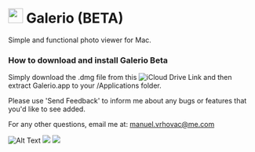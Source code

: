 # <img src="https://i.imgur.com/GpfTLN0.png" width="30" height="30" /> Galerio (BETA)

Simple and functional photo viewer for Mac.

### How to download and install Galerio Beta

Simply download the .dmg file from this ![iCloud Drive Link](https://www.icloud.com/iclouddrive/0tlEhLjXFDR_GO6F5M0_ZI-gA#GalerioBeta) and then extract Galerio.app to your /Applications folder.

Please use 'Send Feedback' to inform me about any bugs or features that you'd like to see added.

For any other questions, email me at:
manuel.vrhovac@me.com

![Alt Text](https://i.imgur.com/7NxFtxh.jpg)
![](https://i.imgur.com/QkWYTEr.jpg)
![](https://i.imgur.com/vGpVdWK.jpg)
